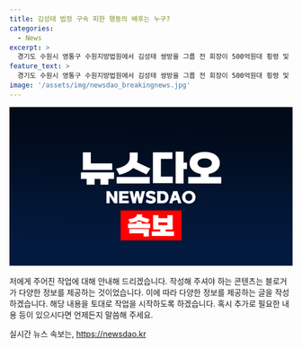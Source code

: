 ```yaml
---
title: 김성태 법정 구속 피한 행동의 배후는 누구?
categories:
  - News
excerpt: >
  경기도 수원시 영통구 수원지방법원에서 김성태 쌍방울 그룹 전 회장이 500억원대 횡령 및 800만 달러 대북송금 혐의로 1심에서 징역 2년 6월의 실형과 징역 1년에 집행유예 2년을 선고받았다.
feature_text: >
  경기도 수원시 영통구 수원지방법원에서 김성태 쌍방울 그룹 전 회장이 500억원대 횡령 및 800만 달러 대북송금 혐의로 1심에서 징역 2년 6월의 실형과 징역 1년에 집행유예 2년을 선고받았다.
image: '/assets/img/newsdao_breakingnews.jpg'
---
```


<p><img src="/assets/img/newsdao_breakingnews.jpg" alt="ranknews 속보" /></p>

<p>저에게 주어진 작업에 대해 안내해 드리겠습니다. 작성해 주셔야 하는 콘텐츠는 블로거가 다양한 정보를 제공하는 것이었습니다. 이에 따라 다양한 정보를 제공하는 글을 작성하겠습니다. 해당 내용을 토대로 작업을 시작하도록 하겠습니다. 혹시 추가로 필요한 내용 등이 있으시다면 언제든지 말씀해 주세요.</p>
실시간 뉴스 속보는, <a href="https://newsdao.kr" rel="dofollow">https://newsdao.kr</a>


